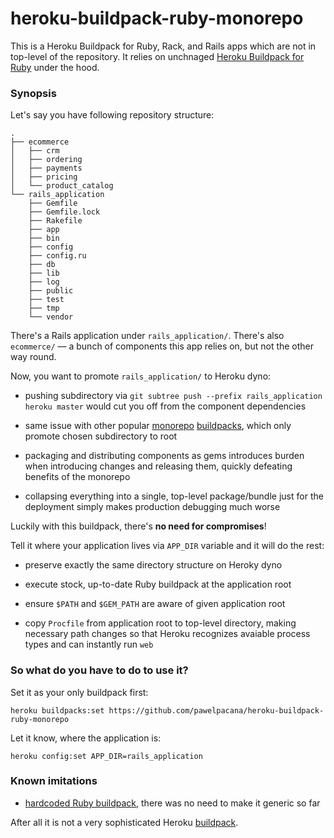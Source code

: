 # heroku-buildpack-ruby-monorepo

This is a Heroku Buildpack for Ruby, Rack, and Rails apps which are not in top-level of the repository. It relies on unchnaged [Heroku Buildpack for Ruby](https://github.com/heroku/heroku-buildpack-ruby) under the hood.

### Synopsis

Let's say you have following repository structure:
```
.
├── ecommerce
│   ├── crm
│   ├── ordering
│   ├── payments
│   ├── pricing
│   └── product_catalog
└── rails_application
    ├── Gemfile
    ├── Gemfile.lock
    ├── Rakefile
    ├── app
    ├── bin
    ├── config
    ├── config.ru
    ├── db
    ├── lib
    ├── log
    ├── public
    ├── test
    ├── tmp
    └── vendor
```

There's a Rails application under `rails_application/`. There's also `ecommerce/` — a bunch of components this app relies on, but not the other way round. 

Now, you want to promote `rails_application/` to Heroku dyno:

* pushing subdirectory via `git subtree push --prefix rails_application heroku master` would cut you off from the component dependencies

* same issue with other popular [monorepo](https://github.com/timanovsky/subdir-heroku-buildpack) [buildpacks](https://github.com/lstoll/heroku-buildpack-monorepo), which only promote chosen subdirectory to root

* packaging and distributing components as gems introduces burden when introducing changes and releasing them, quickly defeating benefits of the monorepo

* collapsing everything into a single, top-level package/bundle just for the deployment simply makes production debugging much worse

Luckily with this buildpack, there's **no need for compromises**!

Tell it where your application lives via `APP_DIR` variable and it will do the rest:

* preserve exactly the same directory structure on Heroky dyno

* execute stock, up-to-date Ruby buildpack at the application root

* ensure `$PATH` and `$GEM_PATH` are aware of given application root

* copy `Procfile` from application root to top-level directory, making necessary path changes so that Heroku recognizes avaiable process types and can instantly run `web`


### So what do you have to do to use it?

Set it as your only buildpack first:
```
heroku buildpacks:set https://github.com/pawelpacana/heroku-buildpack-ruby-monorepo
```

Let it know, where the application is:
```
heroku config:set APP_DIR=rails_application
```

### Known imitations

* [hardcoded Ruby buildpack](https://github.com/pawelpacana/heroku-buildpack-ruby-monorepo/blob/c65d5e719c44ee14194b263bf75e2504a76de226/bin/compile#L14), there was no need to make it generic so far



After all it is not a very sophisticated Heroku [buildpack](https://devcenter.heroku.com/articles/buildpack-api#buildpack-api).
